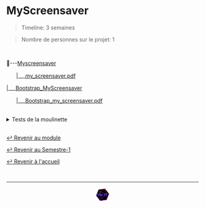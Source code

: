 # MyScreensaver

> Timeline: 3 semaines

> Nombre de personnes sur le projet: 1

<br>

📂---[Myscreensaver](https://github.com/Studio-17/Epitech-Subjects/tree/main/Semester-1/B-MUL-100/MyScreensaver/MyScreensaver)

ㅤㅤ|\_\_\_[my_screensaver.pdf](https://github.com/Studio-17/Epitech-Subjects/blob/main/Semester-1/B-MUL-100/MyScreensaver/MyScreensaver/my_screensaver.pdf)

|\_\_\_[Bootstrap_MyScreensaver](https://github.com/Studio-17/Epitech-Subjects/tree/main/Semester-1/B-MUL-100/MyScreensaver/Bootstrap_MyScreensaver)

ㅤㅤ|\_\_\_[Bootstrap_my_screensaver.pdf](https://github.com/Studio-17/Epitech-Subjects/blob/main/Semester-1/B-MUL-100/MyScreensaver/Bootstrap_MyScreensaver/Bootstrap_my_screensaver.pdf)

<br>

<details>
<summary> Tests de la moulinette </summary>
<table align="center">
    <thead>
        <tr>
            <th>SOMMAIRE</th>
            <th>NB DE TESTS</th>
            <th>DETAILS</th>
        </tr>
    </thead>
    <tbody>
        <tr>
            <td rowspan="2">minimal functions</td>
            <td rowspan="2" style="text-align: center;">2</td>
            <td>Minimal functions</td>
        </tr>
        <tr>
            <td>Repository size</td>
        </tr>
    </tbody>
</table>

<br>

<table align="center">
    <thead>
    <tr>
            <td colspan="2" align="center"><strong>TAM</strong></td>
    </tr>
        <tr>
            <th>SOMMAIRE</th>
            <th>NOTATION</th>
        </tr>
    </thead>
    <tbody>
        <tr>
            <td rowspan="1">Preliminary</td>
            <td rowspan="1" style="text-align: center;">?/2</td>
        </tr>
        <tr>
            <td rowspan="1">Major</td>
            <td rowspan="1" style="text-align: center;">?/0</td>
        </tr>
        <tr>
            <td rowspan="1">Minor</td>
            <td rowspan="1" style="text-align: center;">?/0</td>
        </tr>
        <tr>
            <td colspan="2" align="center"><strong>?</strong></td>
        </tr>
    </tbody>
</table>
</details>

<br>

[↩️ Revenir au module](https://github.com/Studio-17/Epitech-Subjects/tree/main/Semester-1/B-MUL-100)

[↩️ Revenir au Semestre-1](https://github.com/Studio-17/Epitech-Subjects/tree/main/Semester-1)

[↩️ Revenir à l'accueil](https://github.com/Studio-17/Epitech-Subjects)

<br>

---

<div align="center">

<a href="https://github.com/Studio-17" target="_blank"><img src="../../../assets/voc17.gif" width="40"></a>

</div>
